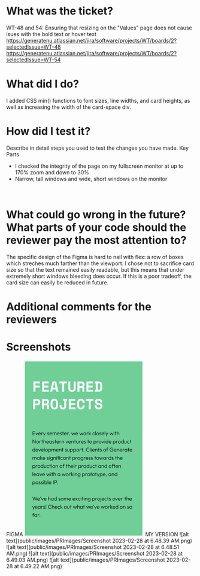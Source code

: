 # What was the ticket?
 WT-48 and 54: Ensuring that resizing on the "Values" page does not cause isues with the bold text or hover text
 https://generatenu.atlassian.net/jira/software/projects/WT/boards/2?selectedIssue=WT-48
 https://generatenu.atlassian.net/jira/software/projects/WT/boards/2?selectedIssue=WT-54
​
 
 # What did I do?
 
I added CSS min() functions to font sizes, line widths, and card heights, as well as increasing the width of the card-space div.
 
 # How did I test it?
 
Describe in detail steps you used to test the changes you have made.
 Key Parts
 - I checked the integrity of the page on my fullscreen monitor at up to 170% zoom and down to 30%
 - Narrow, tall windows and wide, short windows on the monitor
 
​
 # What could go wrong in the future? What parts of your code should the reviewer pay the most attention to?
The specific design of the Figma is hard to nail with flex: a row of boxes which streches much farther than the viewport. I chose not to sacrifice 
card size so that the text remained easily readable, but this means that under extremely short windows bleeding does occur. If this is a poor tradeoff, the card size can easily be reduced in future.
 
 # Additional comments for the reviewers
 
 # Screenshots
 FIGMA
 ![alt text](public/images/PRImages/Featured_projects_mobile.png?raw=true "FIGMA") 
​
 MY VERSION
![alt text](public/images/PRImages/Screenshot 2023-02-28 at 6.48.39 AM.png)
![alt text](public/images/PRImages/Screenshot 2023-02-28 at 6.48.51 AM.png)
![alt text](public/images/PRImages/Screenshot 2023-02-28 at 6.49.03 AM.png)
![alt text](public/images/PRImages/Screenshot 2023-02-28 at 6.49.22 AM.png)